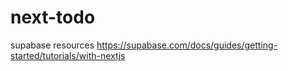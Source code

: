 # next-todo

supabase resources
https://supabase.com/docs/guides/getting-started/tutorials/with-nextjs
